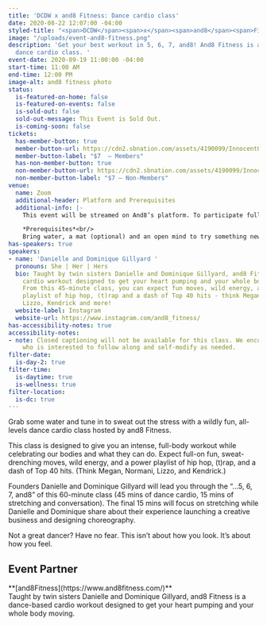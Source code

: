 ```yaml
---
title: 'DCDW x and8 Fitness: Dance cardio class'
date: 2020-08-22 12:07:00 -04:00
styled-title: "<span>DCDW</span><span>x</span><span>and8</span><span>Fitness:</span><span>Dance</span><span>cardio</span><span>class</span>"
image: "/uploads/event-and8-fitness.png"
description: 'Get your best workout in 5, 6, 7, and8! And8 Fitness is a 45-minute
  dance cardio class. '
event-date: 2020-09-19 11:00:00 -04:00
start-time: 11:00 AM
end-time: 12:00 PM
image-alt: and8 fitness photo
status:
  is-featured-on-home: false
  is-featured-on-events: false
  is-sold-out: false
  sold-out-message: This Event is Sold Out.
  is-coming-soon: false
tickets:
  has-member-button: true
  member-button-url: https://cdn2.sbnation.com/assets/4190099/InnocentOddballBeaver.gif
  member-button-label: "$7  — Members"
  has-non-member-button: true
  non-member-button-url: https://cdn2.sbnation.com/assets/4190099/InnocentOddballBeaver.gif
  non-member-button-label: "$7 — Non-Members"
venue:
  name: Zoom
  additional-header: Platform and Prerequisites
  additional-info: |-
    This event will be streamed on And8’s platform. To participate fully, attendees should join via computer, tablet, or mobile device on a network with enough bandwidth to support video streaming.

    *Prerequisites*<br/>
    Bring water, a mat (optional) and an open mind to try something new!
has-speakers: true
speakers:
- name: 'Danielle and Dominique Gillyard '
  pronouns: She | Her | Hers
  bio: Taught by twin sisters Danielle and Dominique Gillyard, and8 Fitness is a dance-based
    cardio workout designed to get your heart pumping and your whole body moving.
    From this 45-minute class, you can expect fun moves, wild energy, and a power
    playlist of hip hop, (t)rap and a dash of Top 40 hits - think Megan, Normani,
    Lizzo, Kendrick and more!
  website-label: Instagram
  website-url: https://www.instagram.com/and8_fitness/
has-accessibility-notes: true
accessibility-notes:
- note: Closed captioning will not be available for this class. We encourage anyone
    who is interested to follow along and self-modify as needed.
filter-date:
  is-day-2: true
filter-time:
  is-daytime: true
  is-wellness: true
filter-location:
  is-dc: true
---
```


Grab some water and tune in to sweat out the stress with a wildly fun, all-levels dance cardio class hosted by and8 Fitness.

This class is designed to give you an intense, full-body workout while celebrating our bodies and what they can do. Expect full-on fun, sweat-drenching moves, wild energy, and a power playlist of hip hop, (t)rap, and a dash of Top 40 hits. (Think Megan, Normani, Lizzo, and Kendrick.)

Founders Danielle and Dominique Gillyard will lead you through the “...5, 6, 7, and8” of this 60-minute class (45 mins of dance cardio, 15 mins of stretching and conversation). The final 15 mins will focus on stretching while Danielle and Dominique share about their experience launching a creative business and designing choreography.

Not a great dancer? Have no fear. This isn’t about how you look. It’s about how you feel.

<h2>Event Partner</h2>
**[and8Fitness](https://www.and8fitness.com/)**<br/>
Taught by twin sisters Danielle and Dominique Gillyard, and8 Fitness is a dance-based cardio workout designed to get your heart pumping and your whole body moving.